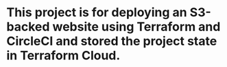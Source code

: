 # This project is for deploying an S3-backed website using Terraform and CircleCI and stored the project state in Terraform Cloud.



